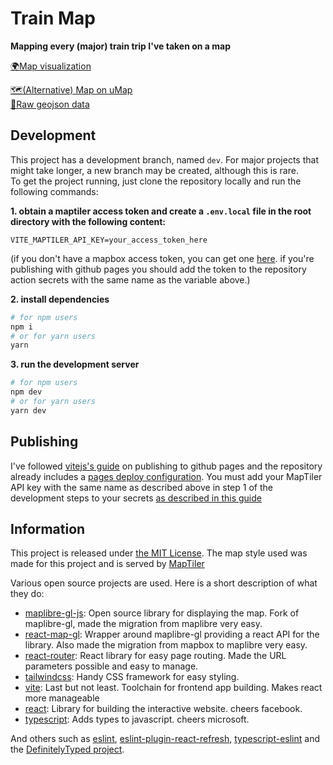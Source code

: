 # Train Map

**Mapping every (major) train trip I've taken on a map**


[🌍Map visualization](https://helloimbernardo.github.io/train-map/)

[🗺️(Alternative) Map on uMap](http://u.osmfr.org/m/947323/)  
[💾Raw geojson data](./src/geojson/trains.geojson)

## Development
This project has a development branch, named `dev`. For major projects that might take longer, a new branch may be created, although this is rare.  
To get the project running, just clone the repository locally and run the following commands:

**1. obtain a maptiler access token and create a `.env.local` file in the root directory with the following content:**
```env 
VITE_MAPTILER_API_KEY=your_access_token_here
```
(if you don't have a mapbox access token, you can get one [here](https://maptiler.com/). if you're publishing with github pages you should add the token to the repository action secrets with the same name as the variable above.)

**2. install dependencies**
```bash
# for npm users
npm i
# or for yarn users
yarn
```

**3. run the development server**
```bash
# for npm users
npm dev
# or for yarn users
yarn dev
```

## Publishing
I've followed [vitejs's guide](https://vitejs.dev/guide/static-deploy#github-pages) on publishing to github pages and the repository already includes a [pages deploy configuration](./.github/workflows/deploy.yml). You must add your MapTiler API key with the same name as described above in step 1 of the development steps to your secrets [as described in this guide](https://docs.github.com/en/actions/security-guides/using-secrets-in-github-actions)

## Information
This project is released under [the MIT License](./LICENSE.md). The map style used was made for this project and is served by [MapTiler](http://maptiler.com/)

Various open source projects are used. Here is a short description of what they do:
- [maplibre-gl-js](https://github.com/maplibre/maplibre-gl-js#readme): Open source library for displaying the map. Fork of maplibre-gl, made the migration from maplibre very easy.
- [react-map-gl](https://github.com/visgl/react-map-gl#readme): Wrapper around maplibre-gl providing a react API for the library. Also made the migration from mapbox to maplibre very easy.
- [react-router](https://github.com/remix-run/react-router#readme): React library for easy page routing. Made the URL parameters possible and easy to manage.
- [tailwindcss](https://github.com/tailwindlabs/tailwindcss#readme): Handy CSS framework for easy styling.
- [vite](https://github.com/vitejs/vite): Last but not least. Toolchain for frontend app building. Makes react more manageable 
- [react](https://github.com/facebook/react#readme): Library for building the interactive website. cheers facebook.
- [typescript](https://github.com/microsoft/TypeScript/#readme): Adds types to javascript. cheers microsoft.

And others such as [eslint](https://github.com/eslint/eslint#readme), [eslint-plugin-react-refresh](https://github.com/ArnaudBarre/eslint-plugin-react-refresh#readme), [typescript-eslint](https://github.com/typescript-eslint/typescript-eslint#readme) and the [DefinitelyTyped project](https://github.com/DefinitelyTyped/DefinitelyTyped#readme). 
